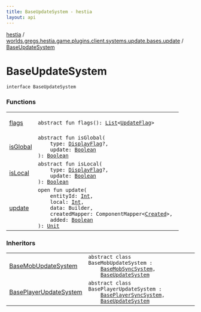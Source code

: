 ```yaml
---
title: BaseUpdateSystem - hestia
layout: api
---
```


<div class='api-docs-breadcrumbs'><a href="../../index.html">hestia</a> / <a href="../index.html">worlds.gregs.hestia.game.plugins.client.systems.update.bases.update</a> / <a href="./index.html">BaseUpdateSystem</a></div>

# BaseUpdateSystem

<div class="signature"><code><span class="keyword">interface </span><span class="identifier">BaseUpdateSystem</span></code></div>

### Functions

<table class="api-docs-table">
<tbody>
<tr>
<td markdown="1">

<a href="flags.html">flags</a>


</td>
<td markdown="1">
<div class="signature"><code><span class="keyword">abstract</span> <span class="keyword">fun </span><span class="identifier">flags</span><span class="symbol">(</span><span class="symbol">)</span><span class="symbol">: </span><a href="https://kotlinlang.org/api/latest/jvm/stdlib/kotlin.collections/-list/index.html"><span class="identifier">List</span></a><span class="symbol">&lt;</span><a href="../../worlds.gregs.hestia.game.update/-update-flag/index.html"><span class="identifier">UpdateFlag</span></a><span class="symbol">&gt;</span></code></div>

</td>
</tr>
<tr>
<td markdown="1">

<a href="is-global.html">isGlobal</a>


</td>
<td markdown="1">
<div class="signature"><code><span class="keyword">abstract</span> <span class="keyword">fun </span><span class="identifier">isGlobal</span><span class="symbol">(</span><br/>&nbsp;&nbsp;&nbsp;&nbsp;<span class="parameterName" id="worlds.gregs.hestia.game.plugins.client.systems.update.bases.update.BaseUpdateSystem$isGlobal(worlds.gregs.hestia.game.update.DisplayFlag, kotlin.Boolean)/type">type</span><span class="symbol">:</span>&nbsp;<a href="../../worlds.gregs.hestia.game.update/-display-flag/index.html"><span class="identifier">DisplayFlag</span></a><span class="symbol">?</span><span class="symbol">, </span><br/>&nbsp;&nbsp;&nbsp;&nbsp;<span class="parameterName" id="worlds.gregs.hestia.game.plugins.client.systems.update.bases.update.BaseUpdateSystem$isGlobal(worlds.gregs.hestia.game.update.DisplayFlag, kotlin.Boolean)/update">update</span><span class="symbol">:</span>&nbsp;<a href="https://kotlinlang.org/api/latest/jvm/stdlib/kotlin/-boolean/index.html"><span class="identifier">Boolean</span></a><br/><span class="symbol">)</span><span class="symbol">: </span><a href="https://kotlinlang.org/api/latest/jvm/stdlib/kotlin/-boolean/index.html"><span class="identifier">Boolean</span></a></code></div>

</td>
</tr>
<tr>
<td markdown="1">

<a href="is-local.html">isLocal</a>


</td>
<td markdown="1">
<div class="signature"><code><span class="keyword">abstract</span> <span class="keyword">fun </span><span class="identifier">isLocal</span><span class="symbol">(</span><br/>&nbsp;&nbsp;&nbsp;&nbsp;<span class="parameterName" id="worlds.gregs.hestia.game.plugins.client.systems.update.bases.update.BaseUpdateSystem$isLocal(worlds.gregs.hestia.game.update.DisplayFlag, kotlin.Boolean)/type">type</span><span class="symbol">:</span>&nbsp;<a href="../../worlds.gregs.hestia.game.update/-display-flag/index.html"><span class="identifier">DisplayFlag</span></a><span class="symbol">?</span><span class="symbol">, </span><br/>&nbsp;&nbsp;&nbsp;&nbsp;<span class="parameterName" id="worlds.gregs.hestia.game.plugins.client.systems.update.bases.update.BaseUpdateSystem$isLocal(worlds.gregs.hestia.game.update.DisplayFlag, kotlin.Boolean)/update">update</span><span class="symbol">:</span>&nbsp;<a href="https://kotlinlang.org/api/latest/jvm/stdlib/kotlin/-boolean/index.html"><span class="identifier">Boolean</span></a><br/><span class="symbol">)</span><span class="symbol">: </span><a href="https://kotlinlang.org/api/latest/jvm/stdlib/kotlin/-boolean/index.html"><span class="identifier">Boolean</span></a></code></div>

</td>
</tr>
<tr>
<td markdown="1">

<a href="update.html">update</a>


</td>
<td markdown="1">
<div class="signature"><code><span class="keyword">open</span> <span class="keyword">fun </span><span class="identifier">update</span><span class="symbol">(</span><br/>&nbsp;&nbsp;&nbsp;&nbsp;<span class="parameterName" id="worlds.gregs.hestia.game.plugins.client.systems.update.bases.update.BaseUpdateSystem$update(kotlin.Int, kotlin.Int, world.gregs.hestia.core.network.packets.Packet.Builder, com.artemis.ComponentMapper((worlds.gregs.hestia.game.plugins.core.components.entity.Created)), kotlin.Boolean)/entityId">entityId</span><span class="symbol">:</span>&nbsp;<a href="https://kotlinlang.org/api/latest/jvm/stdlib/kotlin/-int/index.html"><span class="identifier">Int</span></a><span class="symbol">, </span><br/>&nbsp;&nbsp;&nbsp;&nbsp;<span class="parameterName" id="worlds.gregs.hestia.game.plugins.client.systems.update.bases.update.BaseUpdateSystem$update(kotlin.Int, kotlin.Int, world.gregs.hestia.core.network.packets.Packet.Builder, com.artemis.ComponentMapper((worlds.gregs.hestia.game.plugins.core.components.entity.Created)), kotlin.Boolean)/local">local</span><span class="symbol">:</span>&nbsp;<a href="https://kotlinlang.org/api/latest/jvm/stdlib/kotlin/-int/index.html"><span class="identifier">Int</span></a><span class="symbol">, </span><br/>&nbsp;&nbsp;&nbsp;&nbsp;<span class="parameterName" id="worlds.gregs.hestia.game.plugins.client.systems.update.bases.update.BaseUpdateSystem$update(kotlin.Int, kotlin.Int, world.gregs.hestia.core.network.packets.Packet.Builder, com.artemis.ComponentMapper((worlds.gregs.hestia.game.plugins.core.components.entity.Created)), kotlin.Boolean)/data">data</span><span class="symbol">:</span>&nbsp;<span class="identifier">Builder</span><span class="symbol">, </span><br/>&nbsp;&nbsp;&nbsp;&nbsp;<span class="parameterName" id="worlds.gregs.hestia.game.plugins.client.systems.update.bases.update.BaseUpdateSystem$update(kotlin.Int, kotlin.Int, world.gregs.hestia.core.network.packets.Packet.Builder, com.artemis.ComponentMapper((worlds.gregs.hestia.game.plugins.core.components.entity.Created)), kotlin.Boolean)/createdMapper">createdMapper</span><span class="symbol">:</span>&nbsp;<span class="identifier">ComponentMapper</span><span class="symbol">&lt;</span><a href="../../worlds.gregs.hestia.game.plugins.core.components.entity/-created/index.html"><span class="identifier">Created</span></a><span class="symbol">&gt;</span><span class="symbol">, </span><br/>&nbsp;&nbsp;&nbsp;&nbsp;<span class="parameterName" id="worlds.gregs.hestia.game.plugins.client.systems.update.bases.update.BaseUpdateSystem$update(kotlin.Int, kotlin.Int, world.gregs.hestia.core.network.packets.Packet.Builder, com.artemis.ComponentMapper((worlds.gregs.hestia.game.plugins.core.components.entity.Created)), kotlin.Boolean)/added">added</span><span class="symbol">:</span>&nbsp;<a href="https://kotlinlang.org/api/latest/jvm/stdlib/kotlin/-boolean/index.html"><span class="identifier">Boolean</span></a><br/><span class="symbol">)</span><span class="symbol">: </span><a href="https://kotlinlang.org/api/latest/jvm/stdlib/kotlin/-unit/index.html"><span class="identifier">Unit</span></a></code></div>

</td>
</tr>
</tbody>
</table>

### Inheritors

<table class="api-docs-table">
<tbody>
<tr>
<td markdown="1">

<a href="../../worlds.gregs.hestia.game.plugins.client.systems.update.bases.update.update/-base-mob-update-system/index.html">BaseMobUpdateSystem</a>


</td>
<td markdown="1">
<div class="signature"><code><span class="keyword">abstract</span> <span class="keyword">class </span><span class="identifier">BaseMobUpdateSystem</span>&nbsp;<span class="symbol">:</span>&nbsp;<br/>&nbsp;&nbsp;&nbsp;&nbsp;<a href="../../worlds.gregs.hestia.game.plugins.client.systems.update.bases.update.sync/-base-mob-sync-system/index.html"><span class="identifier">BaseMobSyncSystem</span></a><span class="symbol">, </span><br/>&nbsp;&nbsp;&nbsp;&nbsp;<a href="./index.html"><span class="identifier">BaseUpdateSystem</span></a></code></div>

</td>
</tr>
<tr>
<td markdown="1">

<a href="../../worlds.gregs.hestia.game.plugins.client.systems.update.bases.update.update/-base-player-update-system/index.html">BasePlayerUpdateSystem</a>


</td>
<td markdown="1">
<div class="signature"><code><span class="keyword">abstract</span> <span class="keyword">class </span><span class="identifier">BasePlayerUpdateSystem</span>&nbsp;<span class="symbol">:</span>&nbsp;<br/>&nbsp;&nbsp;&nbsp;&nbsp;<a href="../../worlds.gregs.hestia.game.plugins.client.systems.update.bases.update.sync/-base-player-sync-system/index.html"><span class="identifier">BasePlayerSyncSystem</span></a><span class="symbol">, </span><br/>&nbsp;&nbsp;&nbsp;&nbsp;<a href="./index.html"><span class="identifier">BaseUpdateSystem</span></a></code></div>

</td>
</tr>
</tbody>
</table>
